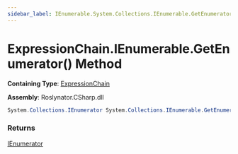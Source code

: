 ```yaml
---
sidebar_label: IEnumerable.System.Collections.IEnumerable.GetEnumerator
---
```


# ExpressionChain\.IEnumerable\.GetEnumerator\(\) Method

**Containing Type**: [ExpressionChain](../index.md)

**Assembly**: Roslynator\.CSharp\.dll

```csharp
System.Collections.IEnumerator System.Collections.IEnumerable.GetEnumerator()
```

### Returns

[IEnumerator](https://docs.microsoft.com/en-us/dotnet/api/system.collections.ienumerator)

